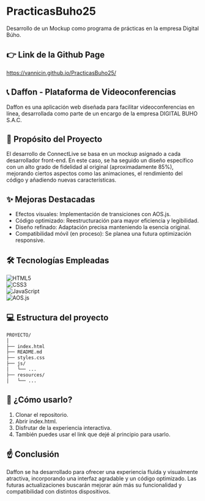 # PracticasBuho25

Desarrollo de un Mockup como programa de prácticas en la empresa Digital Búho.

## 👉 Link de la Github Page

https://vannicin.github.io/PracticasBuho25/

## 📞 Daffon - Plataforma de Videoconferencias

Daffon es una aplicación web diseñada para facilitar videoconferencias en línea, desarrollada como parte de un encargo de la empresa DIGITAL BUHO S.A.C.

## 🎈 Propósito del Proyecto

El desarrollo de ConnectLive se basa en un mockup asignado a cada desarrollador front-end. En este caso, se ha seguido un diseño específico con un alto grado de fidelidad al original (aproximadamente 85%), mejorando ciertos aspectos como las animaciones, el rendimiento del código y añadiendo nuevas características.

## ✨ Mejoras Destacadas

- Efectos visuales: Implementación de transiciones con AOS.js.
- Código optimizado: Reestructuración para mayor eficiencia y legibilidad.
- Diseño refinado: Adaptación precisa manteniendo la esencia original.
- Compatibilidad móvil (en proceso): Se planea una futura optimización responsive.

## 🛠️ Tecnologías Empleadas

![HTML5](https://img.shields.io/badge/HTML5-%23E34F26.svg?style=for-the-badge&logo=html5&logoColor=white)  
![CSS3](https://img.shields.io/badge/CSS3-%231572B6.svg?style=for-the-badge&logo=css3&logoColor=white)  
![JavaScript](https://img.shields.io/badge/JavaScript-%23F7DF1E.svg?style=for-the-badge&logo=javascript&logoColor=black)  
![AOS.js](https://img.shields.io/badge/AOS.js-%2300A4DC.svg?style=for-the-badge)

## 💻 Estructura del proyecto

```bash
PROYECTO/
│
├── index.html
├── README.md
├── styles.css
├── js/
│   └── ...
├── resources/
│   └── ...
```

## 🤔 ¿Cómo usarlo?

1. Clonar el repositorio.
2. Abrir index.html.
3. Disfrutar de la experiencia interactiva.
4. También puedes usar el link que dejé al principio para usarlo.

## ☝ Conclusión

Daffon se ha desarrollado para ofrecer una experiencia fluida y visualmente atractiva, incorporando una interfaz agradable y un código optimizado. Las futuras actualizaciones buscarán mejorar aún más su funcionalidad y compatibilidad con distintos dispositivos.
